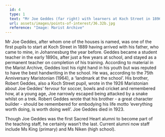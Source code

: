 ```yaml
---
  id: 4
  type: 1
  text: "Mr Joe Geddes (far right) with learners at Koch Street in 1896."
  url: assets/images/points-of-interest/36.32b.jpg
  reference: "Image: Marist Archive"
---
```

Mr Joe Geddes, after whom one of the houses is named, was one of the first pupils to start at Koch Street in 1889 having arrived with his father, who came to mine, in Johannesburg the year before. Geddes became a student teacher in the early 1890s, after just a few years at school, and stayed as a permanent teacher on completion of his training. According to material in the Marist Archive, Geddes lost his right hand in his youth but was reputed to have the best handwriting in the school. He was, according to the 75th Anniversary Maristonian (1964), a ‘landmark at the school’. His brother, Robert Geddes, also a Koch Street pupil, wrote in the 1926 Maristonian about Joe Geddes’ fervour for soccer, bowls and cricket and remembered how, at a young age, Joe narrowly escaped being attacked by a snake whilst on a trek. Robert Geddes wrote that his brother - a great character builder - should be remembered for embodying his life motto ‘everything worth doing, is worth doing well’. Joe Geddes died in 1923\.

Though Joe Geddes was the first Sacred Heart alumni to become part of the teaching staff, he certainly wasn’t the last. Current alumni now staff include Ms King (primary) and Ms Niken (high school).
        